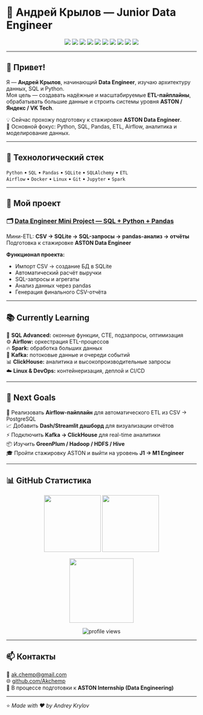 # 🧠 Андрей Крылов — Junior Data Engineer  

<p align="center">
  <img src="https://img.shields.io/badge/Python-3.12-blue?logo=python&logoColor=white" />
  <img src="https://img.shields.io/badge/SQL-Advanced-0a95ff?logo=postgresql&logoColor=white" />
  <img src="https://img.shields.io/badge/Pandas-Data%20Analysis-150458?logo=pandas&logoColor=white" />
  <img src="https://img.shields.io/badge/SQLite-Embedded%20DB-003B57?logo=sqlite&logoColor=white" />
  <img src="https://img.shields.io/badge/SQLAlchemy-ORM-EF3E3E?logo=databricks&logoColor=white" />
  <img src="https://img.shields.io/badge/Jupyter-Lab-F37626?logo=jupyter&logoColor=white" />
  <img src="https://img.shields.io/badge/Docker-Containerization-2496ED?logo=docker&logoColor=white" />
  <img src="https://img.shields.io/badge/Linux-Terminal-000000?logo=linux&logoColor=white" />
  <img src="https://img.shields.io/badge/Airflow-ETL-017CEE?logo=apacheairflow&logoColor=white" />
  <img src="https://img.shields.io/badge/Spark-Big%20Data-E25A1C?logo=apachespark&logoColor=white" />
</p>

---

## 👋 Привет!  

Я — **Андрей Крылов**, начинающий **Data Engineer**, изучаю архитектуру данных, SQL и Python.  
Моя цель — создавать надёжные и масштабируемые **ETL-пайплайны**,  
обрабатывать большие данные и строить системы уровня **ASTON / Яндекс / VK Tech**.

💡 Сейчас прохожу подготовку к стажировке **ASTON Data Engineer**.  
🎯 Основной фокус: Python, SQL, Pandas, ETL, Airflow, аналитика и моделирование данных.  

---

## 🧰 Технологический стек  

`Python` • `SQL` • `Pandas` • `SQLite` • `SQLAlchemy` • `ETL`  
`Airflow` • `Docker` • `Linux` • `Git` • `Jupyter` • `Spark`  

---

## 🚀 Мой проект  

### 🗂️ [Data Engineer Mini Project — SQL + Python + Pandas](https://github.com/Akchemp/data-engineer-mini-project)  

Мини-ETL: **CSV → SQLite → SQL-запросы → pandas-анализ → отчёты**  
Подготовка к стажировке **ASTON Data Engineer**  

**Функционал проекта:**
- Импорт CSV → создание БД в SQLite  
- Автоматический расчёт выручки  
- SQL-запросы и агрегаты  
- Анализ данных через pandas  
- Генерация финального CSV-отчёта  

---

## 📚 Currently Learning  

🧩 **SQL Advanced:** оконные функции, CTE, подзапросы, оптимизация  
⚙️ **Airflow:** оркестрация ETL-процессов  
🔥 **Spark:** обработка больших данных  
📡 **Kafka:** потоковые данные и очереди событий  
📊 **ClickHouse:** аналитика и высокопроизводительные запросы  
☁️ **Linux & DevOps:** контейнеризация, деплой и CI/CD  

---

## 🎯 Next Goals  

🚀 Реализовать **Airflow-пайплайн** для автоматического ETL из CSV → PostgreSQL  
📈 Добавить **Dash/Streamlit дашборд** для визуализации отчётов  
⚡ Подключить **Kafka → ClickHouse** для real-time аналитики  
📦 Изучить **GreenPlum / Hadoop / HDFS / Hive**  
🎓 Пройти стажировку ASTON и выйти на уровень **J1 → M1 Engineer**  

---

## 📊 GitHub Статистика  

<p align="center">
  <img src="https://github-readme-stats.vercel.app/api?username=Akchemp&show_icons=true&theme=tokyonight" height="150" />
  <img src="https://github-readme-stats.vercel.app/api/top-langs/?username=Akchemp&layout=compact&theme=tokyonight" height="150" />
</p>

<p align="center">
  <img src="https://streak-stats.demolab.com?user=Akchemp&theme=tokyonight&hide_border=false" height="170" />
</p>

<p align="center">
  <img src="https://komarev.com/ghpvc/?username=Akchemp&style=flat&color=blue" alt="profile views"/>
</p>

---

## 📫 Контакты  

📧 [ak.chemp@gmail.com](mailto:ak.chemp@gmail.com)  
🌐 [github.com/Akchemp](https://github.com/Akchemp)  
💼 В процессе подготовки к **ASTON Internship (Data Engineering)**  

---

⭐ *Made with ❤️ by Andrey Krylov*
